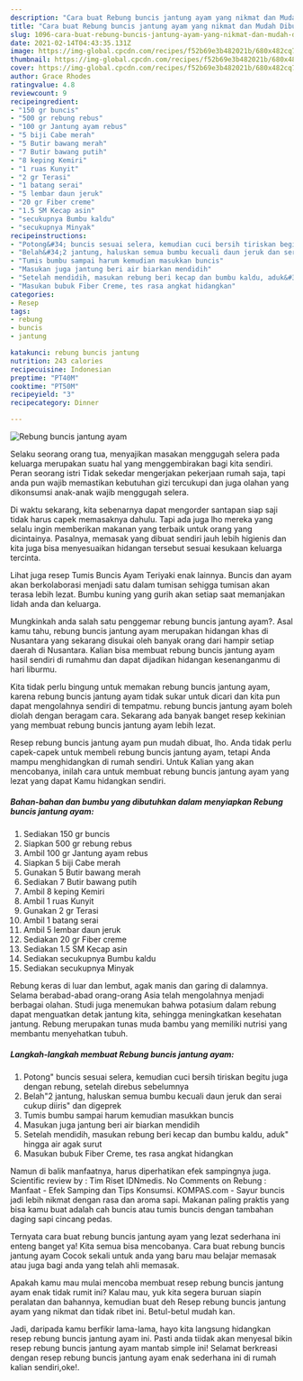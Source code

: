 ```yaml
---
description: "Cara buat Rebung buncis jantung ayam yang nikmat dan Mudah Dibuat"
title: "Cara buat Rebung buncis jantung ayam yang nikmat dan Mudah Dibuat"
slug: 1096-cara-buat-rebung-buncis-jantung-ayam-yang-nikmat-dan-mudah-dibuat
date: 2021-02-14T04:43:35.131Z
image: https://img-global.cpcdn.com/recipes/f52b69e3b482021b/680x482cq70/rebung-buncis-jantung-ayam-foto-resep-utama.jpg
thumbnail: https://img-global.cpcdn.com/recipes/f52b69e3b482021b/680x482cq70/rebung-buncis-jantung-ayam-foto-resep-utama.jpg
cover: https://img-global.cpcdn.com/recipes/f52b69e3b482021b/680x482cq70/rebung-buncis-jantung-ayam-foto-resep-utama.jpg
author: Grace Rhodes
ratingvalue: 4.8
reviewcount: 9
recipeingredient:
- "150 gr buncis"
- "500 gr rebung rebus"
- "100 gr Jantung ayam rebus"
- "5 biji Cabe merah"
- "5 Butir bawang merah"
- "7 Butir bawang putih"
- "8 keping Kemiri"
- "1 ruas Kunyit"
- "2 gr Terasi"
- "1 batang serai"
- "5 lembar daun jeruk"
- "20 gr Fiber creme"
- "1.5 SM Kecap asin"
- "secukupnya Bumbu kaldu"
- "secukupnya Minyak"
recipeinstructions:
- "Potong&#34; buncis sesuai selera, kemudian cuci bersih tiriskan begitu juga dengan rebung, setelah direbus sebelumnya"
- "Belah&#34;2 jantung, haluskan semua bumbu kecuali daun jeruk dan serai cukup diiris&#34; dan digeprek"
- "Tumis bumbu sampai harum kemudian masukkan buncis"
- "Masukan juga jantung beri air biarkan mendidih"
- "Setelah mendidih, masukan rebung beri kecap dan bumbu kaldu, aduk&#34; hingga air agak surut"
- "Masukan bubuk Fiber Creme, tes rasa angkat hidangkan"
categories:
- Resep
tags:
- rebung
- buncis
- jantung

katakunci: rebung buncis jantung 
nutrition: 243 calories
recipecuisine: Indonesian
preptime: "PT40M"
cooktime: "PT50M"
recipeyield: "3"
recipecategory: Dinner

---
```



![Rebung buncis jantung ayam](https://img-global.cpcdn.com/recipes/f52b69e3b482021b/680x482cq70/rebung-buncis-jantung-ayam-foto-resep-utama.jpg)

Selaku seorang orang tua, menyajikan masakan menggugah selera pada keluarga merupakan suatu hal yang menggembirakan bagi kita sendiri. Peran seorang istri Tidak sekedar mengerjakan pekerjaan rumah saja, tapi anda pun wajib memastikan kebutuhan gizi tercukupi dan juga olahan yang dikonsumsi anak-anak wajib menggugah selera.

Di waktu  sekarang, kita sebenarnya dapat mengorder santapan siap saji tidak harus capek memasaknya dahulu. Tapi ada juga lho mereka yang selalu ingin memberikan makanan yang terbaik untuk orang yang dicintainya. Pasalnya, memasak yang dibuat sendiri jauh lebih higienis dan kita juga bisa menyesuaikan hidangan tersebut sesuai kesukaan keluarga tercinta. 

Lihat juga resep Tumis Buncis Ayam Teriyaki enak lainnya. Buncis dan ayam akan berkolaborasi menjadi satu dalam tumisan sehigga tumisan akan terasa lebih lezat. Bumbu kuning yang gurih akan setiap saat memanjakan lidah anda dan keluarga.

Mungkinkah anda salah satu penggemar rebung buncis jantung ayam?. Asal kamu tahu, rebung buncis jantung ayam merupakan hidangan khas di Nusantara yang sekarang disukai oleh banyak orang dari hampir setiap daerah di Nusantara. Kalian bisa membuat rebung buncis jantung ayam hasil sendiri di rumahmu dan dapat dijadikan hidangan kesenanganmu di hari liburmu.

Kita tidak perlu bingung untuk memakan rebung buncis jantung ayam, karena rebung buncis jantung ayam tidak sukar untuk dicari dan kita pun dapat mengolahnya sendiri di tempatmu. rebung buncis jantung ayam boleh diolah dengan beragam cara. Sekarang ada banyak banget resep kekinian yang membuat rebung buncis jantung ayam lebih lezat.

Resep rebung buncis jantung ayam pun mudah dibuat, lho. Anda tidak perlu capek-capek untuk membeli rebung buncis jantung ayam, tetapi Anda mampu menghidangkan di rumah sendiri. Untuk Kalian yang akan mencobanya, inilah cara untuk membuat rebung buncis jantung ayam yang lezat yang dapat Kamu hidangkan sendiri.

<!--inarticleads1-->

##### Bahan-bahan dan bumbu yang dibutuhkan dalam menyiapkan Rebung buncis jantung ayam:

1. Sediakan 150 gr buncis
1. Siapkan 500 gr rebung rebus
1. Ambil 100 gr Jantung ayam rebus
1. Siapkan 5 biji Cabe merah
1. Gunakan 5 Butir bawang merah
1. Sediakan 7 Butir bawang putih
1. Ambil 8 keping Kemiri
1. Ambil 1 ruas Kunyit
1. Gunakan 2 gr Terasi
1. Ambil 1 batang serai
1. Ambil 5 lembar daun jeruk
1. Sediakan 20 gr Fiber creme
1. Sediakan 1.5 SM Kecap asin
1. Sediakan secukupnya Bumbu kaldu
1. Sediakan secukupnya Minyak


Rebung keras di luar dan lembut, agak manis dan garing di dalamnya. Selama berabad-abad orang-orang Asia telah mengolahnya menjadi berbagai olahan. Studi juga menemukan bahwa potasium dalam rebung dapat menguatkan detak jantung kita, sehingga meningkatkan kesehatan jantung. Rebung merupakan tunas muda bambu yang memiliki nutrisi yang membantu menyehatkan tubuh. 

<!--inarticleads2-->

##### Langkah-langkah membuat Rebung buncis jantung ayam:

1. Potong&#34; buncis sesuai selera, kemudian cuci bersih tiriskan begitu juga dengan rebung, setelah direbus sebelumnya
1. Belah&#34;2 jantung, haluskan semua bumbu kecuali daun jeruk dan serai cukup diiris&#34; dan digeprek
1. Tumis bumbu sampai harum kemudian masukkan buncis
1. Masukan juga jantung beri air biarkan mendidih
1. Setelah mendidih, masukan rebung beri kecap dan bumbu kaldu, aduk&#34; hingga air agak surut
1. Masukan bubuk Fiber Creme, tes rasa angkat hidangkan


Namun di balik manfaatnya, harus diperhatikan efek sampingnya juga. Scientific review by : Tim Riset IDNmedis. No Comments on Rebung : Manfaat - Efek Samping dan Tips Konsumsi. KOMPAS.com - Sayur buncis jadi lebih nikmat dengan rasa dan aroma sapi. Makanan paling praktis yang bisa kamu buat adalah cah buncis atau tumis buncis dengan tambahan daging sapi cincang pedas. 

Ternyata cara buat rebung buncis jantung ayam yang lezat sederhana ini enteng banget ya! Kita semua bisa mencobanya. Cara buat rebung buncis jantung ayam Cocok sekali untuk anda yang baru mau belajar memasak atau juga bagi anda yang telah ahli memasak.

Apakah kamu mau mulai mencoba membuat resep rebung buncis jantung ayam enak tidak rumit ini? Kalau mau, yuk kita segera buruan siapin peralatan dan bahannya, kemudian buat deh Resep rebung buncis jantung ayam yang nikmat dan tidak ribet ini. Betul-betul mudah kan. 

Jadi, daripada kamu berfikir lama-lama, hayo kita langsung hidangkan resep rebung buncis jantung ayam ini. Pasti anda tiidak akan menyesal bikin resep rebung buncis jantung ayam mantab simple ini! Selamat berkreasi dengan resep rebung buncis jantung ayam enak sederhana ini di rumah kalian sendiri,oke!.

